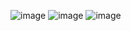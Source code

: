 ![image](https://github.com/user-attachments/assets/91e98dff-18a7-4d68-9b0a-565bb9184e9d)
![image](https://github.com/user-attachments/assets/df78d15a-98f9-4c24-8d8a-e516523a3235)
![image](https://github.com/user-attachments/assets/e8b83e36-9b13-4139-ad4b-a8130cd2a971)
